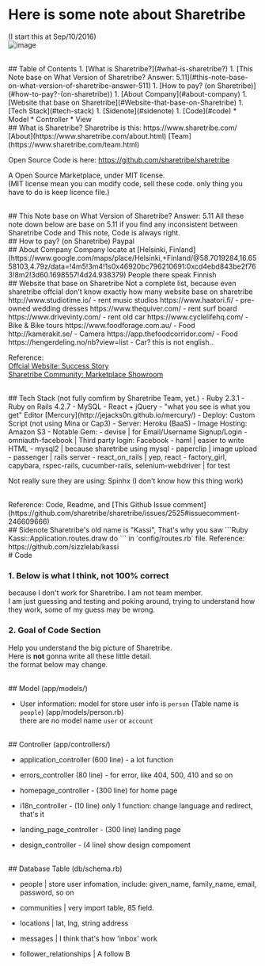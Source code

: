 # Here is some note about Sharetribe 
(I start this at Sep/10/2016)  
![image](https://cloud.githubusercontent.com/assets/1804755/18500223/29eac7f8-7a78-11e6-8310-ee605af4c528.png)

<br/>
## Table of Contents
  1. [What is Sharetribe?](#what-is-sharetribe?)
  1. [This Note base on What Version of Sharetribe? Answer: 5.11](#this-note-base-on-what-version-of-sharetribe-answer-511)
  1. [How to pay? (on Sharetribe)](#how-to-pay?-(on-sharetribe))
  1. [About Company](#about-company)
  1. [Website that base on Sharetribe](#Website-that-base-on-Sharetribe)
  1. [Tech Stack](#tech-stack)
  1. [Sidenote](#sidenote)
  1. [Code](#code)
      * Model
      * Controller
      * View

<br/>
## What is Sharetribe?
Sharetribe is this:       https://www.sharetribe.com/   
[About](https://www.sharetribe.com/about.html)  
[Team](https://www.sharetribe.com/team.html) 

Open Source Code is here: https://github.com/sharetribe/sharetribe   

A Open Source Marketplace, under MIT license.   
(MIT license mean you can modify code, sell these code. only thing you have to do is keep licence file.)   


<br/>
## This Note base on What Version of Sharetribe? Answer: 5.11
All these note down below are base on 5.11  
if you find any inconsistent between Sharetribe Code and This note, Code is always right.


<br/>
## How to pay? (on Sharetribe)
Paypal    


<br/>
## About Company
Company locate at [Helsinki, Finland](https://www.google.com/maps/place/Helsinki,+Finland/@58.7019284,16.6558103,4.79z/data=!4m5!3m4!1s0x46920bc796210691:0xcd4ebd843be2f763!8m2!3d60.1698557!4d24.938379)   
People there speak Finnish 


<br/>
## Website that base on Sharetribe
Not a complete list, because even sharetribe offcial don't know exactly how many website base on sharetribe  
http://www.studiotime.io/  - rent music studios    
https://www.haatori.fi/ - pre-owned wedding dresses    
https://www.thequiver.com/ - rent surf board     
https://www.drivevinty.com/ - rent old car     
https://www.cyclelifehq.com/ - Bike & Bike tours    
https://www.foodforage.com.au/ - Food     
http://kamerakit.se/ - Camera     
https://app.thefoodcorridor.com/ - Food     
https://hengerdeling.no/nb?view=list - Car? this is not english..      

Reference:     
[Offcial Website: Success Story](https://www.sharetribe.com/stories.html)    
[Sharetribe Community: Marketplace Showroom](https://www.sharetribe.com/community/t/marketplace-showroom-are-you-hosting-an-open-source-sharetribe-marketplace-advertise-it-here/51/1)

<br/>
## Tech Stack (not fully comfirm by Sharetribe Team, yet.)
- Ruby 2.3.1  
- Ruby on Rails 4.2.7  
- MySQL  
- React + jQuery
- "what you see is what you get" Editor [Mercury](http://jejacks0n.github.io/mercury/)  
- Deploy: Custom Script (not using Mina or Cap3)  
- Server: Heroku (BaaS)  
- Image Hosting: Amazon S3  
- Notable Gem: 
    -  devise | for Email/Username Signup/Login
    -  omniauth-facebook | Third party login: Facebook
    -  haml | easier to write HTML
    -  mysql2 | because sharetribe using mysql
    -  paperclip | image upload
    -  passenger | rails server
    -  react_on_rails | yep, react
    -  factory_girl, capybara, rspec-rails, cucumber-rails, selenium-webdriver | for test

Not really sure they are using: Spinhx (I don't know how this thing work)  


<br/>
Reference: Code, Readme, and [This Github Issue comment](https://github.com/sharetribe/sharetribe/issues/2525#issuecomment-246609666)


<br/>
## Sidenote
Sharetribe's old name is "Kassi",  
That's why you saw 
```Ruby 
Kassi::Application.routes.draw do
``` 
in `config/routes.rb` file.    
Reference: https://github.com/sizzlelab/kassi     


<br/>
# Code  

### 1. Below is what I think, not 100% correct
because I don't work for Sharetribe. I am not team member.     
I am just guessing and testing and poking around, trying to understand how they work, 
some of my guess may be wrong.    

### 2. Goal of Code Section  
Help you understand the big picture of Sharetribe.  
Here is **not** gonna write all these little detail.  
the format below may change.   

<br/>
## Model (app/models/)

- User information:  model for store user info is `person` (Table name is `people`) (app/models/person.rb)  
  there are no model name `user` or `account`


<br/>
## Controller (app/controllers/)
  
  - application_controller (600 line) - a lot function
  
  - errors_controller (80 line) - for error, like 404, 500, 410 and so on 
  
  - homepage_controller - (300 line) for home page

  - i18n_controller - (10 line) only 1 function: change language and redirect, that's it

  - landing_page_controller - (300 line) landing page
  
  - design_controller - (4 line) show design compoment 



<br/>
## Database Table (db/schema.rb)

  - people | store user infomation, include: given_name, family_name, email, password, so on
  
  - communities | very import table, 85 field.
  
  - locations | lat, lng, string address
  
  - messages | I think that's how 'inbox' work

  - follower_relationships  | A follow B


<br/>
